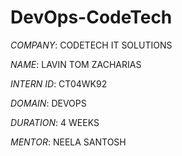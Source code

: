 # DevOps-CodeTech

*COMPANY*: CODETECH IT SOLUTIONS

*NAME*: LAVIN TOM ZACHARIAS

*INTERN ID*: CT04WK92

*DOMAIN*: DEVOPS

*DURATION*: 4 WEEKS

*MENTOR*: NEELA SANTOSH
